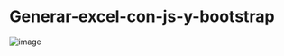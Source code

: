 # Generar-excel-con-js-y-bootstrap
![image](https://github.com/user-attachments/assets/81fba2fe-bbae-4a53-ad7d-67878aedcb1e)
